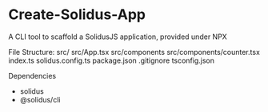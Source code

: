 # Create-Solidus-App
A CLI tool to scaffold a SolidusJS application, provided under NPX

File Structure:
src/
src/App.tsx
src/components
src/components/counter.tsx
index.ts
solidus.config.ts
package.json
.gitignore
tsconfig.json

Dependencies
- solidus
- @solidus/cli
